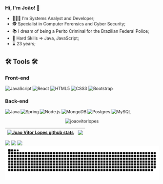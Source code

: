 ### Hi, I'm João! 👋
- 👨🏻‍💻 I'm Systems Analyst and Developer;
- 🕵️ Specialist in Computer Forensics and Cyber ​​Security;
- 📚 I dream of being a Perito Criminal for the Brazilian Federal Police;
- 🤹 Hard Skills => Java, JavaScript;
- ⌛ 23 years;
## 🛠️ Tools 🛠️

### Front-end
![JavaScript](https://img.shields.io/badge/javascript-%23323330.svg?style=for-the-badge&logo=javascript&logoColor=%23F7DF1E)
![React](https://img.shields.io/badge/react-%2320232a.svg?style=for-the-badge&logo=react&logoColor=%2361DAFB)
![HTML5](https://img.shields.io/badge/html5-%23E34F26.svg?style=for-the-badge&logo=html5&logoColor=white)
![CSS3](https://img.shields.io/badge/css3-%231572B6.svg?style=for-the-badge&logo=css3&logoColor=white)
![Bootstrap](https://img.shields.io/badge/Bootstrap-7952B3?style=for-the-badge&logo=Bootstrap&logoColor=white)
### Back-end
![Java](https://img.shields.io/badge/java-%23ED8B00.svg?style=for-the-badge&logo=openjdk&logoColor=white)
![Spring](https://img.shields.io/badge/spring-%236DB33F.svg?style=for-the-badge&logo=spring&logoColor=white)
![Node.js](https://img.shields.io/badge/Node.js-339933?style=for-the-badge&logo=Node.js&logoColor=white)
![MongoDB](https://img.shields.io/badge/MongoDB-%234ea94b.svg?style=for-the-badge&logo=mongodb&logoColor=white)
![Postgres](https://img.shields.io/badge/postgres-%23316192.svg?style=for-the-badge&logo=postgresql&logoColor=white)
![MySQL](https://img.shields.io/badge/mysql-4479A1.svg?style=for-the-badge&logo=mysql&logoColor=white)



<p align="center"><img height="180em" src="https://github-readme-streak-stats.herokuapp.com/?user=joaovitorlopes&theme=dracula" alt="joaovitorlopes" /></p>

| <a href="https://github.com/anuraghazra/github-readme-stats"><img align="center" src="https://github-readme-stats-sigma-five.vercel.app/api?username=joaovitorlopes&show_icons=true&include_all_commits=true&theme=dracula&hide_border=true" alt="Joao Vitor Lopes github stats" /></a> | <a href="https://github.com/anuraghazra/github-readme-stats"><img align="center" src="https://github-readme-stats-sigma-five.vercel.app/api/top-langs/?username=joaovitorlopes&layout=compact&theme=dracula&hide_border=true" /></a> |
| ------------- | ------------- |

<div>
  <a href="https://www.instagram.com/joaov_pumped" target="_blank"><img src="https://img.shields.io/badge/-Instagram-%23E4405F?style=for-the-badge&logo=instagram&logoColor=white" target="_blank"></a>
  <a href="mailto:jvlaaa@gmail.com" target="_blank"><img src="https://img.shields.io/badge/-Gmail-%23333?style=for-the-badge&logo=gmail&logoColor=white" target="_blank"></a>
  <a href="https://www.linkedin.com/in/joaovitorlopesalves/" target="_blank"><img src="https://img.shields.io/badge/-LinkedIn-%230077B5?style=for-the-badge&logo=linkedin&logoColor=white" target="_blank"></a> 
</div>
    
<picture>
  <source media="(prefers-color-scheme: dark)" srcset="https://raw.githubusercontent.com/joaovitorlopes/joaovitorlopes/output/github-contribution-grid-snake-dark.svg">
  <source media="(prefers-color-scheme: light)" srcset="https://raw.githubusercontent.com/joaovitorlopes/joaovitorlopes/output/github-contribution-grid-snake.svg">
  <img alt="github contribution grid snake animation" src="https://raw.githubusercontent.com/joaovitorlopes/joaovitorlopes/output/github-contribution-grid-snake.svg">
</picture>
<br><br>
